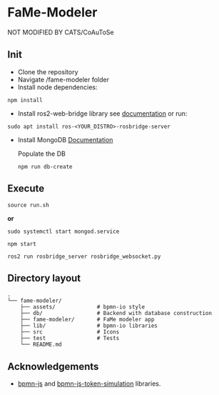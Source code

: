 # FaMe-Modeler

NOT MODIFIED BY CATS/CoAuToSe

## Init
- Clone the repository
- Navigate /fame-modeler folder
- Install node dependencies:
```
npm install
```

- Install ros2-web-bridge library see [documentation](https://github.com/RobotWebTools/rosbridge_suite) or run:
```
sudo apt install ros-<YOUR_DISTRO>-rosbridge-server
```

- Install MongoDB
[Documentation](https://www.mongodb.com/docs/manual/tutorial/install-mongodb-on-ubuntu/)

    Populate the DB
    ```
    npm run db-create
    ```

## Execute
```
source run.sh
```


**or**
```
sudo systemctl start mongod.service
```

```
npm start
```

```
ros2 run rosbridge_server rosbridge_websocket.py
```


## Directory layout
    .
    └── fame-modeler/
        ├── assets/             # bpmn-io style
        ├── db/                 # Backend with database construction
        ├── fame-modeler/       # FaMe modeler app
        ├── lib/                # bpmn-io libraries
        ├── src                 # Icons
        ├── test                # Tests
        └── README.md

## Acknowledgements
- [bpmn-js](https://github.com/bpmn-io/bpmn-js) and [bpmn-js-token-simulation](https://github.com/bpmn-io/bpmn-js-token-simulation) libraries.
        